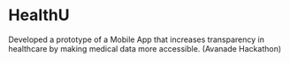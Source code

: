 # HealthU
Developed a prototype of a Mobile App that increases transparency in healthcare by making medical data more accessible. (Avanade Hackathon)
